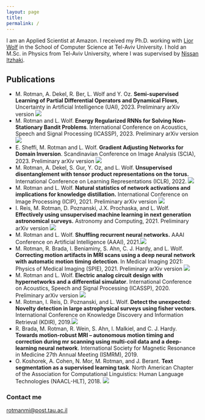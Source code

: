 ```yaml
---
layout: page 
title: 
permalink: /
---
```


I am an Applied Scientist at Amazon. I received my Ph.D. working with [Lior Wolf](https://www.cs.tau.ac.il/~wolf/) in the School of Computer Science at Tel-Aviv University. I hold an M.Sc. in Physics from Tel-Aviv University, where I was supervised
by [Nissan Itzhaki](https://en-exact-sciences.tau.ac.il/profile/nitzhaki). 



## Publications
* M. Rotman, A. Dekel, R. Ber, L. Wolf and Y. Oz. **Semi-supervised Learning of Partial Differential Operators and Dynamical Flows**, Uncertainty in Artificial Intelligence (UAI), 2023. Preliminary arXiv version [![]({{site.baseurl}}/images/pdf-view_icon.gif)](https://arxiv.org/abs/2207.14366)
* M. Rotman and L. Wolf. **Energy Regularized RNNs for Solving Non-Stationary Bandit Problems**.
   International Conference on Acoustics, Speech and Signal Processing (ICASSP), 2023. Preliminary arXiv version [![]({{site.baseurl}}/images/pdf-view_icon.gif)](https://arxiv.org/abs/2303.06552) 
* E. Sheffi, M. Rotman and L. Wolf. **Gradient Adjusting Networks for Domain Inversion**.
    Scandinavian Conference on Image Analysis (SCIA), 2023. Preliminary arXiv version [![]({{site.baseurl}}/images/pdf-view_icon.gif)](https://arxiv.org/abs/2302.11413)
* M. Rotman, A. Dekel, S. Gur, Y. Oz, and L. Wolf. **Unsupervised disentanglement with tensor product representations
   on the torus.**    International Conference on Learning Representations (ICLR), 2022. [![]({{site.baseurl}}/images/pdf-view_icon.gif)](https://openreview.net/pdf?id=neqU3HWDgE)
* M. Rotman and L. Wolf.   **Natural statistics of network activations and implications for knowledge distillation.**
   International Conference on Image Processing (ICIP), 2021. Preliminary arXiv version [![]({{site.baseurl}}/images/pdf-view_icon.gif)](https://arxiv.org/abs/2106.00368)
* I. Reis, M. Rotman, D. Poznanski, J.X. Prochaska, and L. Wolf. **Effectively using unsupervised machine learning in
   next generation astronomical surveys.** Astronomy and Computing, 2021. Preliminary arXiv version [![]({{site.baseurl}}/images/pdf-view_icon.gif)](https://arxiv.org/abs/1911.06823)
* M. Rotman and L. Wolf.  **Shuffling recurrent neural networks.** AAAI Conference on Artificial Intelligence (AAAI),
   2021.[![]({{site.baseurl}}/images/pdf-view_icon.gif)](https://ojs.aaai.org/index.php/AAAI/article/view/17136)
* M. Rotman, R. Brada, I. Beniaminy, S. Ahn, C. J. Hardy, and L. Wolf.  **Correcting motion artifacts in MRI scans
   using a deep neural network with automatic motion timing detection**. In Medical Imaging 2021: Physics of Medical
   Imaging (SPIE), 2021. Preliminary arXiv version  [![]({{site.baseurl}}/images/pdf-view_icon.gif)](https://arxiv.org/abs/2006.13804)
* M. Rotman and L. Wolf. **Electric analog circuit design with hypernetworks and a differential simulator**.
   International Conference on Acoustics, Speech and Signal Processing (ICASSP), 2020. Preliminary arXiv version  [![]({{site.baseurl}}/images/pdf-view_icon.gif)](https://arxiv.org/abs/1911.03053)
* M. Rotman, I. Reis, D. Poznanski, and L. Wolf. **Detect the unexpected: Novelty detection in large astrophysical
   surveys using fisher vectors**. International Conference on Knowledge Discovery and Information Retrieval (KDIR),
   2019.[![]({{site.baseurl}}/images/pdf-view_icon.gif)](http://www.scitepress.org/Papers/2019/81633/81633.pdf)
* R. Brada, M. Rotman, R. Wein, S. Ahn, I. Malkiel, and C. J. Hardy.   **Towards motion-robust MRI – autonomous motion
   timing and correction during mr scanning using multi-coil data and a deep-learning neural network**. International
   Society for Magnetic Resonance in Medicine 27th Annual Meeting (ISMRM), 2019.
* O. Koshorek, A. Cohen, N. Mor, M. Rotman, and J. Berant.   **Text segmentation as a supervised learning task**. North
   American Chapter of the Association for Computational Linguistics: Human Language Technologies (NAACL-HLT), 2018.  [![]({{site.baseurl}}/images/pdf-view_icon.gif)](https://aclanthology.org/N18-2075.pdf)

### Contact me

[rotmanmi@post.tau.ac.il](mailto:rotmanmi@post.tau.ac.il)
